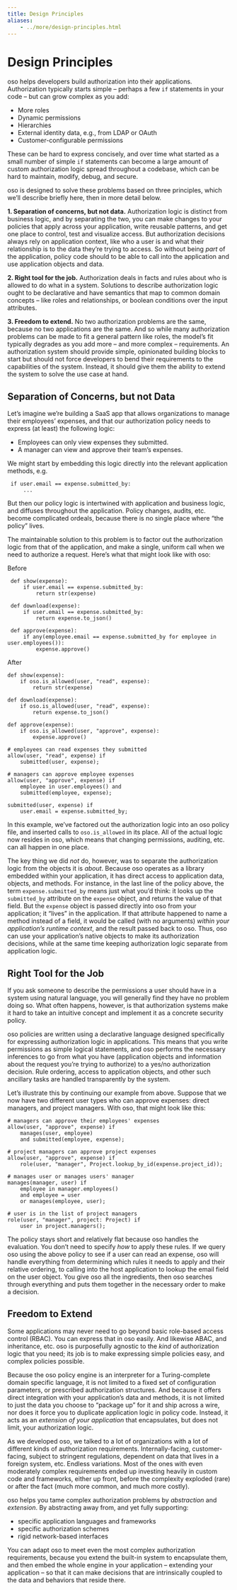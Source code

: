 ```yaml
---
title: Design Principles
aliases: 
    - ../more/design-principles.html
---
```


# Design Principles

oso helps developers build authorization into their applications.
Authorization typically starts simple – perhaps a few `if` statements
in your code – but can grow complex as you add:


* More roles
* Dynamic permissions
* Hierarchies
* External identity data, e.g., from LDAP or OAuth
* Customer-configurable permissions

These can be hard to express concisely, and over time what started as a small
number of simple `if` statements can become a large amount of custom
authorization logic spread throughout a codebase, which can be hard to maintain,
modify, debug, and secure.

oso is designed to solve these problems based on three principles, which we’ll
describe briefly here, then in more detail below.

**1. Separation of concerns, but not data.** Authorization logic is distinct
from business logic, and by separating the two, you can make changes to your
policies that apply across your application, write reusable patterns, and get
one place to control, test and visualize access. But authorization decisions
always rely on application context, like who a user is and what their relationship
is to the data they’re trying to access. So without being *part* of the
application, policy code should to be able to call into the application
and use application objects and data.

**2. Right tool for the job.** Authorization deals in facts and rules about who
is allowed to do what in a system. Solutions to describe authorization logic
ought to be declarative and have semantics that map to common domain concepts –
like roles and relationships, or boolean conditions over the input attributes.

**3. Freedom to extend.** No two authorization problems are the same,
because no two applications are the same. And so while many authorization
problems can be made to fit a general pattern like roles, the model’s fit
typically degrades as you add more – and more complex – requirements.
An authorization system should provide simple, opinionated building blocks
to start but should not force developers to bend their requirements to the
capabilities of the system. Instead, it should give them the ability to
extend the system to solve the use case at hand.

## Separation of Concerns, but not Data

Let’s imagine we’re building a SaaS app that allows organizations to manage
their employees’ expenses, and that our authorization policy needs to express
(at least) the following logic:


* Employees can only view expenses they submitted.
* A manager can view and approve their team’s expenses.

We might start by embedding this logic directly into the relevant
application methods, e.g.

```
 if user.email == expense.submitted_by:
     ...
```

But then our policy logic is intertwined with application and business
logic, and diffuses throughout the application. Policy changes, audits,
etc. become complicated ordeals, because there is no single place where
“the policy” lives.

The maintainable solution to this problem is to factor out the
authorization logic from that of the application, and make a single,
uniform call when we need to authorize a request. Here’s what that
might look like with oso:

Before

```
 def show(expense):
     if user.email == expense.submitted_by:
         return str(expense)

 def download(expense):
     if user.email == expense.submitted_by:
         return expense.to_json()

 def approve(expense):
     if any(employee.email == expense.submitted_by for employee in user.employees()):
         expense.approve()
```

After

```
def show(expense):
    if oso.is_allowed(user, "read", expense):
        return str(expense)

def download(expense):
    if oso.is_allowed(user, "read", expense):
        return expense.to_json()

def approve(expense):
    if oso.is_allowed(user, "approve", expense):
        expense.approve()
```

```
# employees can read expenses they submitted
allow(user, "read", expense) if
    submitted(user, expense);

# managers can approve employee expenses
allow(user, "approve", expense) if
    employee in user.employees() and
    submitted(employee, expense);

submitted(user, expense) if
    user.email = expense.submitted_by;
```

In this example, we’ve factored out the authorization logic into an
oso policy file, and inserted calls to `oso.is_allowed` in its place.
All of the actual logic now resides in oso, which means that changing
permissions, auditing, etc. can all happen in one place.

The key thing we did *not* do, however, was to separate the authorization
logic from the objects it is *about*. Because oso operates as a library
embedded within your application, it has direct access to application
data, objects, and methods. For instance, in the last line of the policy
above, the term `expense.submitted_by` means just what you’d think:
it looks up the `submitted_by` attribute on the `expense` object,
and returns the value of that field. But the `expense` object is passed
directly into oso from your application; it “lives” in the application.
If that attribute happened to name a method instead of a field, it would
be called (with no arguments) *within your application’s runtime context*,
and the result passed back to oso. Thus, oso can use your application’s
native objects to make its authorization decisions, while at the same time
keeping authorization logic separate from application logic.

## Right Tool for the Job

If you ask someone to describe the permissions a user should have in a system
using natural language, you will generally find they have no problem doing so.
What often happens, however, is that authorization systems make it hard to
take an intuitive concept and implement it as a concrete security policy.

oso policies are written using a declarative language designed specifically
for expressing authorization logic in applications. This means that you write
permissions as simple logical statements, and oso performs the necessary
inferences to go from what you have (application objects and information
about the request you’re trying to authorize) to a yes/no authorization
decision. Rule ordering, access to application objects, and other such
ancillary tasks are handled transparently by the system.

Let’s illustrate this by continuing our example from above.
Suppose that we now have two different user types who can approve expenses:
direct managers, and project managers. With oso, that might look like this:

```
# managers can approve their employees' expenses
allow(user, "approve", expense) if
    manages(user, employee)
    and submitted(employee, expense);

# project managers can approve project expenses
allow(user, "approve", expense) if
    role(user, "manager", Project.lookup_by_id(expense.project_id));
```

```
# manages user or manages users' manager
manages(manager, user) if
    employee in manager.employees()
    and employee = user
    or manages(employee, user);

# user is in the list of project managers
role(user, "manager", project: Project) if
    user in project.managers();
```

The policy stays short and relatively flat because oso handles the evaluation.
You don’t need to specify *how* to apply these rules. If we query oso using the
above policy to see if a user can read an expense, oso will handle everything
from determining which rules it needs to apply and their relative ordering, to
calling into the host application to lookup the email field on the user object.
You give oso all the ingredients, then oso searches through everything and puts
them together in the necessary order to make a decision.

## Freedom to Extend

Some applications may never need to go beyond basic role-based access control
(RBAC). You can express that in oso easily.
And likewise ABAC,
and inheritance, etc.
oso is purposefully agnostic to the *kind* of authorization logic
that you need; its job is to make expressing simple policies easy,
and complex policies possible.

Because the oso policy engine is an interpreter for a Turing-complete
domain specific language, it is not limited to a fixed set of configuration
parameters, or prescribed authorization structures. And because it offers
direct integration with your application’s data and methods, it is not
limited to just the data you choose to “package up” for it and ship
across a wire, nor does it force you to duplicate application logic
in policy code. Instead, it acts as an *extension of your application*
that encapsulates, but does not limit, your authorization logic.

<!-- kill this paragraph? -->
As we developed oso, we talked to a lot of organizations with a lot
of different kinds of authorization requirements. Internally-facing,
customer-facing, subject to stringent regulations, dependent on data
that lives in a foreign system, etc. Endless variations. Most of the
ones with even moderately complex requirements ended up investing
heavily in custom code and frameworks, either up front, before the
complexity exploded (rare) or after the fact (much more common, and
much more costly).

oso helps you tame complex authorization problems by *abstraction*
and *extension*. By abstracting away from, and yet fully supporting:


* specific application languages and frameworks
* specific authorization schemes
* rigid network-based interfaces

You can adapt oso to meet even the most complex authorization requirements,
because you extend the built-in system to encapsulate them, and then
embed the whole engine in your application – extending your application –
so that it can make decisions that are intrinsically coupled to the data
and behaviors that reside there.
